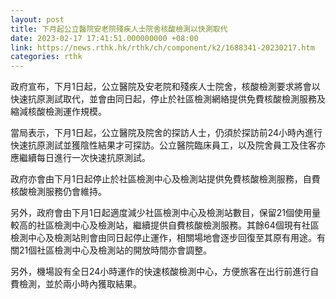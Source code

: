 ```yaml
---
layout: post
title: 下月起公立醫院安老院殘疾人士院舍核酸檢測以快測取代
date: 2023-02-17 17:41:51.000000000 +08:00
link: https://news.rthk.hk/rthk/ch/component/k2/1688341-20230217.htm
categories: rthk
---
```


政府宣布，下月1日起，公立醫院及安老院和殘疾人士院舍，核酸檢測要求將會以快速抗原測試取代，並會由同日起，停止於社區檢測網絡提供免費核酸檢測服務及縮減核酸檢測運作規模。
 
當局表示，下月1日起，公立醫院及院舍的探訪人士，仍須於探訪前24小時內進行快速抗原測試並獲陰性結果才可探訪。公立醫院臨床員工，以及院舍員工及住客亦應繼續每日進行一次快速抗原測試。

政府亦會由下月1日起停止於社區檢測中心及檢測站提供免費核酸檢測服務，自費核酸檢測服務仍會維持。
 
另外，政府會由下月1日起適度減少社區檢測中心及檢測站數目，保留21個使用量較高的社區檢測中心及檢測站，繼續提供自費核酸檢測服務。其餘64個現有社區檢測中心及檢測站則會由同日起停止運作，相關場地會逐步回復至其原有用途。有關21個社區檢測中心及檢測站的開放時間亦會調整。

另外，機場設有全日24小時運作的快速核酸檢測中心，方便旅客在出行前進行自費檢測，並於兩小時內獲取結果。
